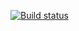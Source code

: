 [![Build status](https://ci.appveyor.com/api/projects/status/x5yt08v26ctictku?svg=true)](https://ci.appveyor.com/project/Eineleine/ahj-dnd)
